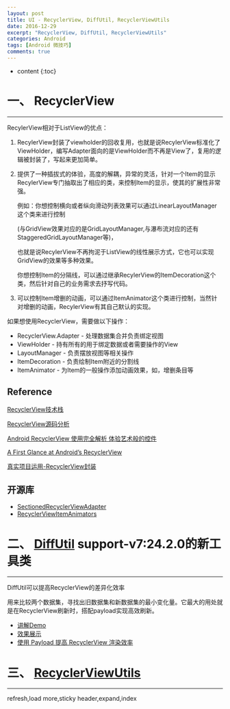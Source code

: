 ```yaml
---
layout: post
title: UI - RecyclerView, DiffUtil, RecyclerViewUtils
date: 2016-12-29
excerpt: "RecyclerView, DiffUtil, RecyclerViewUtils"
categories: Android
tags: [Android 微技巧]
comments: true
---
```


* content
{:toc}


# 一、 RecyclerView
----------------------

RecylerView相对于ListView的优点：

1. RecylerView封装了viewholder的回收复用，也就是说RecylerView标准化了ViewHolder，编写Adapter面向的是ViewHolder而不再是View了，复用的逻辑被封装了，写起来更加简单。
2. 提供了一种插拔式的体验，高度的解耦，异常的灵活，针对一个Item的显示RecylerView专门抽取出了相应的类，来控制Item的显示，使其的扩展性非常强。

    例如：你想控制横向或者纵向滑动列表效果可以通过LinearLayoutManager这个类来进行控制
    
    (与GridView效果对应的是GridLayoutManager,与瀑布流对应的还有StaggeredGridLayoutManager等)，
    
    也就是说RecylerView不再拘泥于ListView的线性展示方式，它也可以实现GridView的效果等多种效果。
    
    你想控制Item的分隔线，可以通过继承RecylerView的ItemDecoration这个类，然后针对自己的业务需求去抒写代码。

3. 可以控制Item增删的动画，可以通过ItemAnimator这个类进行控制，当然针对增删的动画，RecylerView有其自己默认的实现。


如果想使用RecyclerView，需要做以下操作：

- RecyclerView.Adapter - 处理数据集合并负责绑定视图
- ViewHolder - 持有所有的用于绑定数据或者需要操作的View
- LayoutManager - 负责摆放视图等相关操作
- ItemDecoration - 负责绘制Item附近的分割线
- ItemAnimator - 为Item的一般操作添加动画效果，如，增删条目等


## Reference

[RecyclerView技术栈](http://www.jianshu.com/p/16712681731e)

[RecyclerView源码分析](http://www.jcodecraeer.com/a/anzhuokaifa/androidkaifa/2016/0307/4032.html)

[Android RecyclerView 使用完全解析 体验艺术般的控件](http://blog.csdn.net/lmj623565791/article/details/45059587)

[A First Glance at Android’s RecyclerView](https://www.grokkingandroid.com/first-glance-androids-recyclerview/)

[真实项目运用-RecyclerView封装](http://blog.csdn.net/u014315849/article/details/52537700)

## 开源库

- [SectionedRecyclerViewAdapter](https://github.com/luizgrp/SectionedRecyclerViewAdapter)
- [RecyclerViewItemAnimators](https://github.com/gabrielemariotti/RecyclerViewItemAnimators)


# 二、 [DiffUtil](http://blog.csdn.net/zxt0601/article/details/52562770) support-v7:24.2.0的新工具类
-------------------------------

DiffUtil可以提高RecyclerView的差异化效率

用来比较两个数据集，寻找出旧数据集和新数据集的最小变化量。它最大的用处就是在RecyclerView刷新时，搭配payload实现高效刷新。 

- [讲解Demo](https://github.com/mcxtzhang/DiffUtils)   
- [效果展示](http://www.itwendao.com/article/detail/51690.html)  
- [使用 Payload 提高 RecyclerView 渲染效率](http://www.tuicool.com/articles/EnyARvQ)


# 三、 [RecyclerViewUtils](https://github.com/captain-miao/RecyclerViewUtils)
---------------------

refresh,load more,sticky header,expand,index



